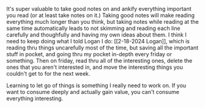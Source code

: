 It's super valuable to take good notes on and ankify everything important you read (or at least take notes on it.) Taking good notes will make reading everything much longer than you think, but taking notes while reading at the same time automatically leads to not skimming and reading each line carefully and thoughfully and having my own ideas about them. I think I need to keep doing what I told Logan I do: [[2-18-2024 Logan]], which is reading thru things uncarefully most of the time, but saving all the important stuff in pocket, and going thru my pocket in-depth every friday or something. Then on friday, read thru all of the interesting ones, delete the ones that you aren't interested in, and move the interesting things you couldn't get to for the next week. 

Learning to let go of things is something I really need to work on. If you want to consume deeply and actually gain value, you can't consume everything interesting. 